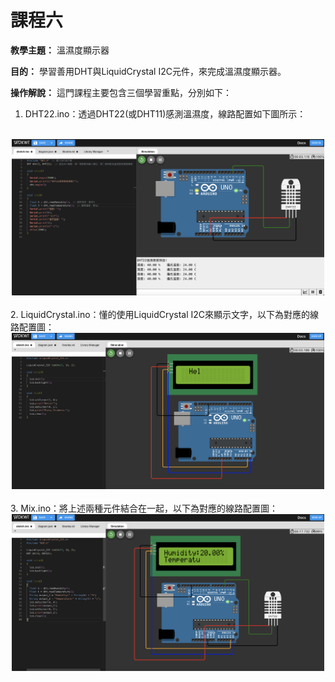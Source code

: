 # 課程六

**教學主題：** 溫濕度顯示器
	
**目的：** 學習善用DHT與LiquidCrystal I2C元件，來完成溫濕度顯示器。

**操作解說：** 這門課程主要包含三個學習重點，分別如下：
1. DHT22.ino：透過DHT22(或DHT11)感測溫濕度，線路配置如下圖所示：
<br>
<div align="center">
	<img src="./Wokwi截圖1.png" alt="Editor" width="500">
</div>
<br>
2. LiquidCrystal.ino：懂的使用LiquidCrystal I2C來顯示文字，以下為對應的線路配置圖：
<br>
<div align="center">
	<img src="./Wokwi截圖2.png" alt="Editor" width="500">
</div>
<br>
3. Mix.ino：將上述兩種元件結合在一起，以下為對應的線路配置圖：
<br>
<div align="center">
	<img src="./Wokwi截圖3.png" alt="Editor" width="500">
</div>
<br>
